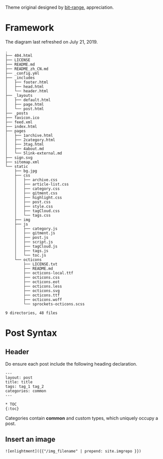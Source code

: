 Theme original designed by [bit-range](https://github.com/bit-ranger), appreciation.

# Framework

The diagram last refreshed on July 21, 2019.

```
.
├── 404.html
├── LICENSE
├── README.md
├── README_zh_CN.md
├── _config.yml
├── _includes
│   ├── footer.html
│   ├── head.html
│   └── header.html
├── _layouts
│   ├── default.html
│   ├── page.html
│   └── post.html
├── _posts
├── favicon.ico
├── feed.xml
├── index.html
├── pages
│   ├── 1archive.html
│   ├── 2category.html
│   ├── 3tag.html
│   ├── 4about.md
│   └── 5link-external.md
├── sign.svg
├── sitemap.xml
└── static
    ├── bg.jpg
    ├── css
    │   ├── archive.css
    │   ├── article-list.css
    │   ├── category.css
    │   ├── gitment.css
    │   ├── highlight.css
    │   ├── post.css
    │   ├── style.css
    │   ├── tagCloud.css
    │   └── tags.css
    ├── img
    ├── js
    │   ├── category.js
    │   ├── gitment.js
    │   ├── post.js
    │   ├── script.js
    │   ├── tagCloud.js
    │   ├── tags.js
    │   └── toc.js
    └── octicons
        ├── LICENSE.txt
        ├── README.md
        ├── octicons-local.ttf
        ├── octicons.css
        ├── octicons.eot
        ├── octicons.less
        ├── octicons.svg
        ├── octicons.ttf
        ├── octicons.woff
        └── sprockets-octicons.scss

9 directories, 48 files
```

# Post Syntax

## Header

Do ensure each post include the following heading declaration.

```
---
layout: post
title: title
tags: tag_1 tag_2
categories: common
---

* TOC
{:toc}
```

Categories contain **common** and custom types, which uniquely occupy a post.

## Insert an image

```
![enlightment]({{"/img_filename" | prepend: site.imgrepo }})
```
